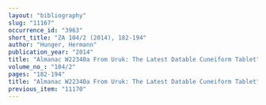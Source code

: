 ```yaml
---
layout: "bibliography"
slug: "11167"
occurrence_id: "3963"
short_title: "ZA 104/2 (2014), 182-194"
author: "Hunger, Hermann"
publication_year: "2014"
title: "Almanac W22340a From Uruk: The Latest Datable Cuneiform Tablet"
volume_no_: "104/2"
pages: "182-194"
title: "Almanac W22340a From Uruk: The Latest Datable Cuneiform Tablet"
previous_item: "11170"
---
```


